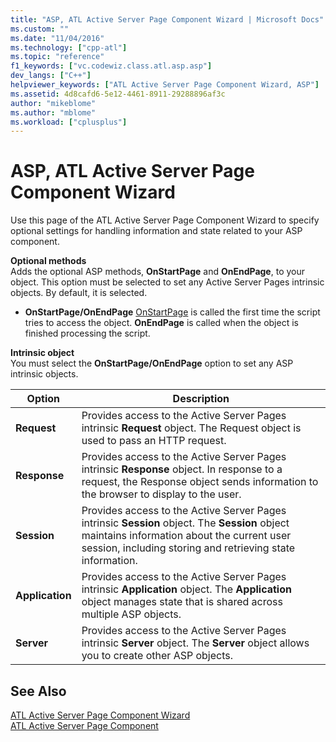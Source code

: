 ```yaml
---
title: "ASP, ATL Active Server Page Component Wizard | Microsoft Docs"
ms.custom: ""
ms.date: "11/04/2016"
ms.technology: ["cpp-atl"]
ms.topic: "reference"
f1_keywords: ["vc.codewiz.class.atl.asp.asp"]
dev_langs: ["C++"]
helpviewer_keywords: ["ATL Active Server Page Component Wizard, ASP"]
ms.assetid: 4d8cafd6-5e12-4461-8911-29288896af3c
author: "mikeblome"
ms.author: "mblome"
ms.workload: ["cplusplus"]
---
```

# ASP, ATL Active Server Page Component Wizard
Use this page of the ATL Active Server Page Component Wizard to specify optional settings for handling information and state related to your ASP component.  
  
 **Optional methods**  
 Adds the optional ASP methods, **OnStartPage** and **OnEndPage**, to your object. This option must be selected to set any Active Server Pages intrinsic objects. By default, it is selected.  
  
-   **OnStartPage/OnEndPage** [OnStartPage](https://msdn.microsoft.com/library/ms691624.aspx) is called the first time the script tries to access the object. **OnEndPage** is called when the object is finished processing the script.  
  
 **Intrinsic object**  
 You must select the **OnStartPage/OnEndPage** option to set any ASP intrinsic objects.  
  
|Option|Description|  
|------------|-----------------|  
|**Request**|Provides access to the Active Server Pages intrinsic **Request** object. The Request object is used to pass an HTTP request.|  
|**Response**|Provides access to the Active Server Pages intrinsic **Response** object. In response to a request, the Response object sends information to the browser to display to the user.|  
|**Session**|Provides access to the Active Server Pages intrinsic **Session** object. The **Session** object maintains information about the current user session, including storing and retrieving state information.|  
|**Application**|Provides access to the Active Server Pages intrinsic **Application** object. The **Application** object manages state that is shared across multiple ASP objects.|  
|**Server**|Provides access to the Active Server Pages intrinsic **Server** object. The **Server** object allows you to create other ASP objects.|  
  
## See Also  
 [ATL Active Server Page Component Wizard](../../atl/reference/atl-active-server-page-component-wizard.md)   
 [ATL Active Server Page Component](../../atl/reference/adding-an-atl-active-server-page-component.md)

